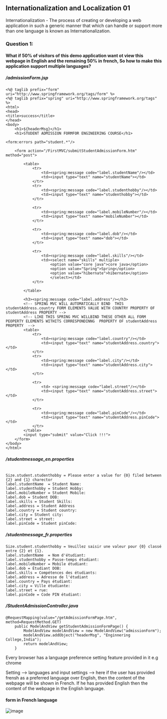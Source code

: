 ## Internationalization and Localization 01

Internationalization - The process of creating or developing a web application in such a generic manner that which can handle or support more than one language is known as Internationalization.

### Question 1: 

#### What if 50% of visitors of this demo application want ot view this webpage in English and the remaining 50% in french, So how to make this application support multiple languages?

##### /admissionForm.jsp

```
<%@ taglib prefix="form" uri="http://www.springframework.org/tags/form" %>
<%@ taglib prefix="spring" uri="http://www.springframework.org/tags" %>
<html>
<head>
<title>success</title>
</head>
<body>
	<h1>${headerMsg}</h1>
	<h1>STUDENT ADMISSION FORMFOR ENGINEERING COURSE</h1>

<form:errors path="student.*"/>

	<form action="/FirstMVC/submitStudentAdmissionForm.htm" method="post">

		<table>
			<tr>
				<td><spring:message code="label.studentName"/></td>
				<td><input type="text" name="studentName"></td>
			</tr>
			<tr>
				<td><spring:message code="label.studenthobby"/></td>
				<td><input type="text" name="studenthobby"></td>
			</tr>
			
			<tr>
				<td><spring:message code="label.mobileNumber"/></td>
				<td><input type="text" name="mobileNumber"></td>
			</tr>
			
			<tr>
				<td><spring:message code="label.dob"/></td>
				<td><input type="text" name="dob"></td>
			</tr>
			
			<tr>
				<td><spring:message code="label.skills"/></td>
				<td><select name="skills" multiple>
					<option value="core java">core java</option>
					<option value="Spring">Spring</option>
					<option value="hibernate">hibernate</option>
					</select></td>
			</tr>
			
		</table>
		
		<h3><spring:message code="label.address"/></h3>
		<!-- SPRING MVC WILL AUTOMATICALLY BIND  THIS studentAddress.country FORM ELEMENTS VALUE WITH COUNTRY PROPERTY OF studentAddress PROPERTY -->
		<!-- LIKE THIS SPRING MVC WILLBIND THESE OTHER ALL FORM PEOPERTY ELEMENTS WITHITS CORRESPONDINNG  PROPERTY OF studentAddress PROPERTY  -->
		<table>
			<tr>
				<td><spring:message code="label.country"/></td>
				<td><input type="text" name="studentAddress.country"></td>
			</tr>
			<tr>
				<td><spring:message code="label.city"/></td>
				<td><input type="text" name="studentAddress.city"></td>
			</tr>
			
			<tr>
				<td> <spring:message code="label.street"/></td>
				<td><input type="text" name="studentAddress.street"></td>
			</tr>
			
			<tr>
				<td><spring:message code="label.pinCode"/></td>
				<td><input type="text" name="studentAddress.pinCode"></td>
			</tr>	
		</table>
		<input type="submit" value="Click !!!">
	</form>
</body>
</html>

```


##### /studentmessage_en.properties

```

Size.student.studenthobby = Please enter a value for {0} filed between {2} and {1} charector
label.studentName  = Student Name:
label.studenthobby = Student Hobby:
label.mobileNumber = Student Mobile:
label.dob = Student DOB:
label.skills = Student Skills:
label.address = Student Address
label.country = Student country:
label.city = Student city:
label.street = street:
label.pinCode = Student pinCode:

```


##### /studentmessage_fr.properties

```
Size.student.studenthobby = Veuillez saisir une valeur pour {0} classé entre {2} et {1}.
label.studentName  = Nom d'étudiant:
label.studenthobby = Passe-temps étudiant:
label.mobileNumber = Mobile étudiant:
label.dob = Étudiant DOB:
label.skills = Compétences des étudiants:
label.address = Adresse de l'étudiant
label.country = Pays étudiant:
label.city = Ville étudiante:
label.street = rue:
label.pinCode = Code PIN étudiant:

```

##### /StudentAdmissionController.java

```
@RequestMapping(value="/getAdmissionFormPage.htm", method=RequestMethod.GET)
	public ModelAndView getStudentAdmissionFormPage() {
		ModelAndView modelAndView = new ModelAndView("admissionForm");
		modelAndView.addObject("headerMsg", "Enginnering College,India");
		return modelAndView;
	}
```

Every browser has a language preference setting feature provided in it e.g chrome 

Setting --> languages and input settings --> here if the user has provided frensh as a preferred language over English,
then the content of the webpage will be shown in French.
If he has provided English then the content of the webpage in the English language.

#### form in French language

![image](https://user-images.githubusercontent.com/35020560/56094795-088cff00-5ef4-11e9-9454-fa2439759e22.png)

